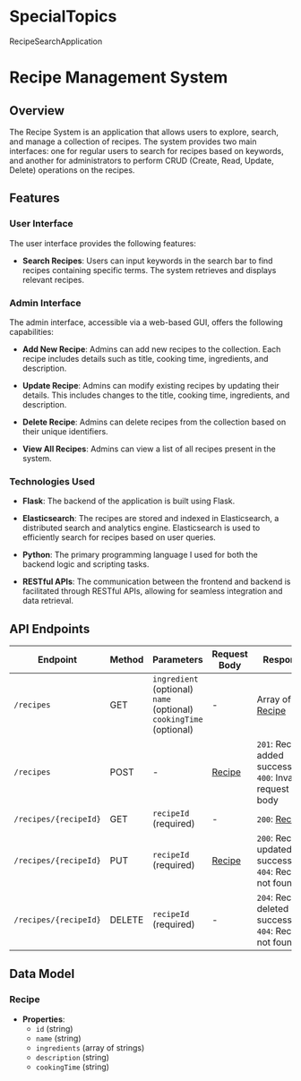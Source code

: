 # SpecialTopics
RecipeSearchApplication 


# Recipe Management System

## Overview

The Recipe System is an application that allows users to explore, search, and manage a collection of recipes. The system provides two main interfaces: one for regular users to search for recipes based on keywords, and another for administrators to perform CRUD (Create, Read, Update, Delete) operations on the recipes.

## Features

### User Interface

The user interface provides the following features:

- **Search Recipes**: Users can input keywords in the search bar to find recipes containing specific terms. The system retrieves and displays relevant recipes.

### Admin Interface

The admin interface, accessible via a web-based GUI, offers the following capabilities:

- **Add New Recipe**: Admins can add new recipes to the collection. Each recipe includes details such as title, cooking time, ingredients, and description.

- **Update Recipe**: Admins can modify existing recipes by updating their details. This includes changes to the title, cooking time, ingredients, and description.

- **Delete Recipe**: Admins can delete recipes from the collection based on their unique identifiers.

- **View All Recipes**: Admins can view a list of all recipes present in the system.

### Technologies Used

- **Flask**: The backend of the application is built using Flask.

- **Elasticsearch**: The recipes are stored and indexed in Elasticsearch, a distributed search and analytics engine. Elasticsearch is used to efficiently search for recipes based on user queries.

- **Python**: The primary programming language I used for both the backend logic and scripting tasks.

- **RESTful APIs**: The communication between the frontend and backend is facilitated through RESTful APIs, allowing for seamless integration and data retrieval.

## API Endpoints

| Endpoint               | Method | Parameters                           | Request Body | Response                      |
|------------------------|--------|--------------------------------------|--------------|-------------------------------|
| `/recipes`             | GET    | `ingredient` (optional)<br>`name` (optional)<br>`cookingTime` (optional) | -            | Array of [Recipe](#recipe)    |
| `/recipes`             | POST   | -                                    | [Recipe](#recipe) | `201`: Recipe added successfully.<br>`400`: Invalid request body |
| `/recipes/{recipeId}`  | GET    | `recipeId` (required)                | -            | `200`: [Recipe](#recipe)      |
| `/recipes/{recipeId}`  | PUT    | `recipeId` (required)                | [Recipe](#recipe) | `200`: Recipe updated successfully.<br>`404`: Recipe not found |
| `/recipes/{recipeId}`  | DELETE | `recipeId` (required)                | -            | `204`: Recipe deleted successfully.<br>`404`: Recipe not found |

## Data Model

### Recipe

- **Properties**:
  - `id` (string)
  - `name` (string)
  - `ingredients` (array of strings)
  - `description` (string)
  - `cookingTime` (string)



